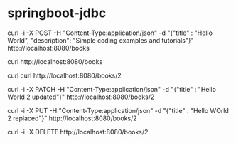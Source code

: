 # springboot-jdbc



curl -i -X POST -H "Content-Type:application/json" -d "{\"title\" : \"Hello World\", \"description\": \"Simple coding examples and tutorials\"}" http://localhost:8080/books  


curl http://localhost:8080/books  


curl curl http://localhost:8080/books/2  


curl -i -X PATCH -H "Content-Type:application/json" -d "{\"title\" : \"Hello World 2 updated\"}" http://localhost:8080/books/2  


curl -i -X PUT -H "Content-Type:application/json" -d "{\"title\" : \"Hello WOrld 2 replaced\"}" http://localhost:8080/books/2

curl -i -X DELETE http://localhost:8080/books/2  
